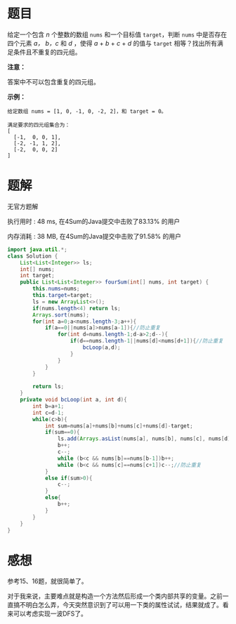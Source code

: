 # 题目

给定一个包含 *n* 个整数的数组 `nums` 和一个目标值 `target`，判断 `nums` 中是否存在四个元素 *a，* *b，c* 和 *d* ，使得 *a* + *b* + *c* + *d* 的值与 `target` 相等？找出所有满足条件且不重复的四元组。

**注意：**

答案中不可以包含重复的四元组。

**示例：**

```
给定数组 nums = [1, 0, -1, 0, -2, 2]，和 target = 0。

满足要求的四元组集合为：
[
  [-1,  0, 0, 1],
  [-2, -1, 1, 2],
  [-2,  0, 0, 2]
]
```

# 题解

无官方题解

执行用时 : 48 ms, 在4Sum的Java提交中击败了83.13% 的用户

内存消耗 : 38 MB, 在4Sum的Java提交中击败了91.58% 的用户

```java
import java.util.*;
class Solution {
	List<List<Integer>> ls;
	int[] nums;
	int target;
    public List<List<Integer>> fourSum(int[] nums, int target) {
        this.nums=nums;
        this.target=target;
        ls = new ArrayList<>();
        if(nums.length<4) return ls;
        Arrays.sort(nums);
        for(int a=0;a<nums.length-3;a++){
        	if(a==0||nums[a]>nums[a-1]){//防止重复
        		for(int d=nums.length-1;d-a>2;d--){
        			if(d==nums.length-1||nums[d]<nums[d+1]){//防止重复
       					bcLoop(a,d);
       				}
       			}
       		}
       	}
        
        return ls;	
    }
    private void bcLoop(int a, int d){
    	int b=a+1;
       	int c=d-1;
        while(c>b){
        	int sum=nums[a]+nums[b]+nums[c]+nums[d]-target;
        	if(sum==0){
        		ls.add(Arrays.asList(nums[a], nums[b], nums[c], nums[d]));
       			b++;
       			c--;
   	    		while (b<c && nums[b]==nums[b-1])b++;
       			while (b<c && nums[c]==nums[c+1])c--;//防止重复
       		}
       		else if(sum>0){
       			c--;
   	    	}
       		else{
       			b++;
       		}
        }
    }
}

```

# 感想

参考15、16题，就很简单了。

对于我来说，主要难点就是构造一个方法然后形成一个类内部共享的变量。之前一直搞不明白怎么弄，今天突然意识到了可以用一下类的属性试试，结果就成了。看来可以考虑实现一波DFS了。